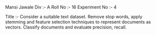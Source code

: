 Mansi Jawale
Div :- A
Roll No :- 16
Experiment No :- 4

Title :- Consider a suitable text dataset. Remove stop words, apply stemming and feature selection techniques to represent documents as vectors. Classify documents and evaluate precision, recall.

